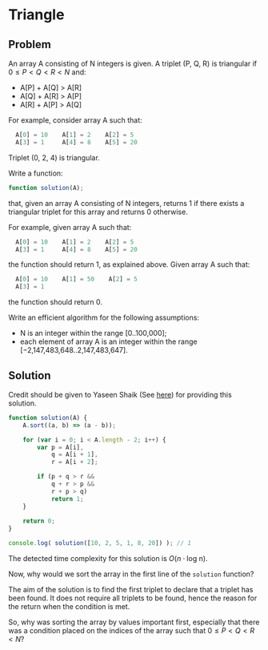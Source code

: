 # Triangle

## Problem

An array A consisting of N integers is given. A triplet (P, Q, R) is triangular if $0 ≤ P < Q < R < N$ and:

- A[P] + A[Q] > A[R]
- A[Q] + A[R] > A[P]
- A[R] + A[P] > A[Q]

For example, consider array A such that:

```js
  A[0] = 10    A[1] = 2    A[2] = 5
  A[3] = 1     A[4] = 8    A[5] = 20
```

Triplet (0, 2, 4) is triangular.

Write a function:

```js
function solution(A);
```

that, given an array A consisting of N integers, returns 1 if there exists a triangular triplet for this array and returns 0 otherwise.

For example, given array A such that:

```js
  A[0] = 10    A[1] = 2    A[2] = 5
  A[3] = 1     A[4] = 8    A[5] = 20
```

the function should return 1, as explained above. Given array A such that:

```js
  A[0] = 10    A[1] = 50    A[2] = 5
  A[3] = 1
```

the function should return 0.

Write an efficient algorithm for the following assumptions:

- N is an integer within the range [0..100,000];
- each element of array A is an integer within the range [−2,147,483,648..2,147,483,647].

## Solution

Credit should be given to Yaseen Shaik (See [here](https://github.com/yaseenshaik/codility-solutions-javascript/blob/master/Triangle.md)) for providing this solution.

```js
function solution(A) {
    A.sort((a, b) => (a - b));

    for (var i = 0; i < A.length - 2; i++) {
        var p = A[i],
            q = A[i + 1],
            r = A[i + 2];

        if (p + q > r &&
            q + r > p &&
            r + p > q)
            return 1;
    }
    
    return 0;
}

console.log( solution([10, 2, 5, 1, 8, 20]) ); // 1
```

The detected time complexity for this solution is $O(n \cdot \text{log n})$.

Now, why would we sort the array in the first line of the `solution` function?

The aim of the solution is to find the first triplet to declare that a triplet has been found. It does not require all triplets to be found, hence the reason for the return when the condition is met.

So, why was sorting the array by values important first, especially that there was a condition placed on the indices of the array such that $0 ≤ P < Q < R < N$?